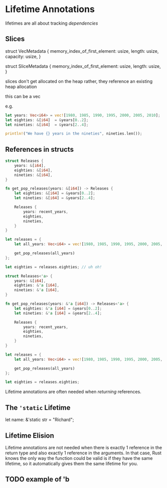 # Lifetime Annotations

lifetimes are all about tracking *dependencies*

## Slices

struct VecMetadata {
    memory_index_of_first_element: usize,
    length: usize,
    capacity: usize,
}

struct SliceMetadata {
    memory_index_of_first_element: usize,
    length: usize,
}

slices don't get allocated on the heap
rather, they reference an existing heap
allocation

this can be a vec

e.g.

```rust
let years: Vec<i64> = vec![1980, 1985, 1990, 1995, 2000, 2005, 2010];
let eighties: &[i64]  = &years[0..2];
let nineties: &[i64]  = &years[2..4];

println!("We have {} years in the nineties", nineties.len());
```

## References in structs

```rust
struct Releases {
    years: &[i64],
    eighties: &[i64],
    nineties: &[i64],
}

fn get_pop_releases(years: &[i64]) -> Releases {
    let eighties: &[i64] = &years[0..2];
    let nineties: &[i64] = &years[2..4];

    Releases {
        years: recent_years,
        eighties,
        nineties,
    }
}

let releases = {
    let all_years: Vec<i64> = vec![1980, 1985, 1990, 1995, 2000, 2005, 2010, 2015];

    get_pop_releases(all_years)
};

let eighties = releases.eighties; // uh oh!
```

```rust
struct Releases<'a> {
    years: &[i64],
    eighties: &'a [i64],
    nineties: &'a [i64],
}

fn get_pop_releases(years: &'a [i64]) -> Releases<'a> {
    let eighties: &'a [i64] = &years[0..2];
    let nineties: &'a [i64] = &years[2..4];

    Releases {
        years: recent_years,
        eighties,
        nineties,
    }
}

let releases = {
    let all_years: Vec<i64> = vec![1980, 1985, 1990, 1995, 2000, 2005, 2010, 2015];

    get_pop_releases(all_years)
};

let eighties = releases.eighties;
```

Lifetime annotations are often needed when *returning* references.

## The `'static` Lifetime

let name: &'static str = "Richard";


## Lifetime Elision

Lifetime annotations are not needed when there is exactly 1 reference in
the return type and also exactly 1 reference in the arguments. In that case,
Rust knows the only way the function could be valid is if they have the same
lifetime, so it automatically gives them the same lifetime for you.

## TODO example of 'b
